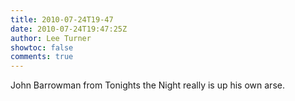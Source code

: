 ```yaml
---
title: 2010-07-24T19-47
date: 2010-07-24T19:47:25Z
author: Lee Turner
showtoc: false
comments: true
---
```


John Barrowman from Tonights the Night really is up his own arse.

